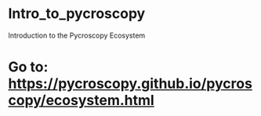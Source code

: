 # Intro_to_pycroscopy
Introduction to the Pycroscopy Ecosystem

# Go to: https://pycroscopy.github.io/pycroscopy/ecosystem.html
